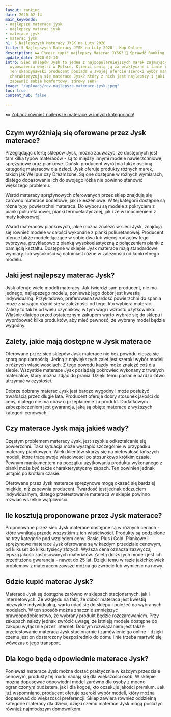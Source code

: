```yaml
---
layout: ranking
date: 2020-02-14
main_keywords:
- najlepsze materace jysk
- najlepszy materac jysk
- materace jysk
- materac jysk
h1: 5 Najlepszych Materacy JYSK na Luty 2020
title: 5 Najlepszych Materacy JYSK na Luty 2020 | Kup Online
description: 🛏️ Chcesz kupić najlepszy Materac JYSK? 🥇 Sprawdź Ranking TOP 5 na Luty 2020 - najlepsze marki i atrakcyjne ceny już od XXX złotych - kup online!
update_date: 2020-02-14
intro: Sieć sklepów Jysk to jedna z najpopularniejszych marek zajmujących się elementami
  wyposażenia wnętrz w Polsce. Klienci cenią ją za praktyczne i tanie rozwiązania.
  Ten skandynawski producent posiada w swojej ofercie szeroki wybór materacy. Czym
  charakteryzują się materace Jysk? Który z nich jest najlepszy i jaki wybrać, aby
  zapewnić sobie komfortowy, zdrowy sen?
image: "/uploads/rev-najlepsze-materace-jysk.jpeg"
toc: true
content_hub: false

---
```

🛏️ [Zobacz również najlepsze materace w innych kategoriach!](/pl/recenzje/najlepsze-materace.html)

## Czym wyróżniają się oferowane przez Jysk materace?

Przeglądając ofertę sklepów Jysk, można zauważyć, że dostępnych jest tam kilka typów materaców - są to między innymi modele nawierzchniowe, sprężynowe oraz piankowe. Duński producent wyróżnia także osobną kategorię materaców dla dzieci. Jysk oferuje produkty różnych marek, takich jak Wellpur czy Dreamzone. Są one dostępne w różnych wymiarach, dlatego dopasowanie ich do swojego łóżka nie powinno stanowić większego problemu.

Wśród materacy sprężynowych oferowanych przez sklep znajdują się zarówno materace bonellowe, jak i kieszeniowe. W tej kategorii dostępne są różne typy powierzchni materaca. Do wyboru są modele z pokryciem z pianki poliuretanowej, pianki termoelastycznej, jak i ze wzmocnieniem z maty kokosowej.

Wśród materaców piankowych, jakie można znaleźć w sieci Jysk, znajdują się również modele w całości wykonane z pianki poliuretanowej. Producent oferuje także modele łączące w sobie dwa lub więcej rodzajów tego tworzywa, przykładowo z pianką wysokoelastyczną z połączeniem pianki z pamięcią kształtu. Dostępne w sklepie Jysk materace mają standardowe wymiary. Ich wysokości są natomiast różne w zależności od konkretnego modelu.

## Jaki jest najlepszy materac Jysk?

Jysk oferuje wiele modeli materacy. Jak twierdzi sam producent, nie ma jednego, najlepszego modelu, ponieważ jego dobór jest kwestią indywidualną. Przykładowo, preferowana twardość powierzchni do spania może znacząco różnić się w zależności od tego, kto wybiera materac. Zależy to także od wielu czynników, w tym wagi i wzrostu użytkownika. Właśnie dlatego przed ostatecznym zakupem warto wybrać się do sklepu i wypróbować kilka produktów, aby mieć pewność, że wybrany model będzie wygodny.

## Zalety, jakie mają dostępne w Jysk materace

Oferowane przez sieć sklepów Jysk materace nie bez powodu cieszą się sporą popularnością. Jedną z największych zalet jest szeroki wybór modeli o różnych właściwościach. Z tego powodu każdy może znaleźć coś dla siebie. Wszystkie materace Jysk posiadają pokrowiec wykonany z trwałych materiałów, który można zdjąć do prania. Dzięki temu posłanie bardzo łatwo utrzymać w czystości.

Dobrze dobrany materac Jysk jest bardzo wygodny i może posłużyć trwałością przez długie lata. Producent oferuje dobry stosunek jakości do ceny, dlatego nie ma obaw o przepłacenie za produkt. Dodatkowym zabezpieczeniem jest gwarancja, jaką są objęte materace z wyższych kategorii cenowych.

## Czy materace Jysk mają jakieś wady?

Częstym problemem materacy Jysk, jest szybkie odkształcanie się powierzchni. Taka sytuacja może wystąpić szczególnie w przypadku materacy piankowych. Wielu klientów skarży się na nietrwałość tańszych modeli, które tracą swoje właściwości po stosunkowo krótkim czasie. Pewnym mankamentem na początku użytkowania produktu wykonanego z pianki może być także charakterystyczny zapach. Ten powinien jednak ustąpić po krótkim czasie.

Oferowane przez Jysk materace sprężynowe mogą okazać się bardziej miękkie, niż zapewnia producent. Twardość jest jednak odczuciem indywidualnym, dlatego przetestowanie materaca w sklepie powinno rozwiać wszelkie wątpliwości.

## Ile kosztują proponowane przez Jysk materace?

Proponowane przez sieć Jysk materace dostępne są w różnych cenach - które wynikają przede wszystkim z ich właściwości. Produkty są podzielone na trzy kategorie pod względem ceny: Basic, Plus i Gold. Piankowe i sprężynowe materace Jysk oferowane są w każdym przedziale cenowym, od kilkuset do kilku tysięcy złotych. Wyższa cena oznacza zazwyczaj lepszą jakość zastosowanych materiałów. Zaletą droższych modeli jest ich przedłużona gwarancja - nawet do 25 lat. Dzięki temu w razie jakichkolwiek problemów z materacem zawsze można go zwrócić lub wymienić na nowy.

## Gdzie kupić materac Jysk?

Materace Jysk są dostępne zarówno w sklepach stacjonarnych, jak i internetowych. Ze względu na fakt, że dobór materaca jest kwestią niezwykle indywidualną, warto udać się do sklepu i poleżeć na wybranych modelach. W ten sposób można znacznie zmniejszyć prawdopodobieństwo, że wybrany produkt będzie rozczarowaniem. Przy zakupach należy jednak zwrócić uwagę, że istnieją modele dostępne do zakupu wyłącznie przez internet. Dobrym rozwiązaniem jest także przetestowanie materaca Jysk stacjonarnie i zamówienie go online - dzięki czemu jest on dostarczony bezpośrednio do domu i nie trzeba martwić się wówczas o jego transport.

## Dla kogo będą odpowiednie materace Jysk?

Ponieważ materace Jysk można dostać praktycznie w każdym przedziale cenowym, produkty tej marki nadają się dla większości osób. W sklepie można dopasować odpowiedni model zarówno dla osoby z mocno ograniczonym budżetem, jak i dla kogoś, kto oczekuje jakości premium. Jak już wspomniano, producent oferuje szeroki wybór modeli, który można dopasować do większości preferencji. Sklep zawiera również oddzielną kategorię materacy dla dzieci, dzięki czemu materace Jysk mogą posłużyć również najmłodszym domownikom.
